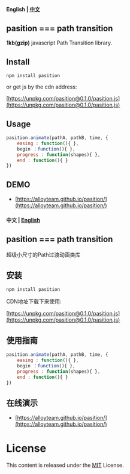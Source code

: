 ﻿#### English | [﻿中文](https://github.com/AlloyTeam/AlloyLever#中文--english)

## pasition === path transition
 
**1kb(gzip)**  javascript Path Transition library. 



## Install

```
npm install pasition
```

or get js by the cdn address:

[https://unpkg.com/pasition@0.1.0/pasition.js](https://unpkg.com/pasition@0.1.0/pasition.js)

## Usage

```js
pasition.animate(pathA, pathB, time, {
    easing : function(){ },
    begin ：function(){ },
    progress : function(shapes){ },
    end : function(){ }
})
```




## DEMO

* [https://alloyteam.github.io/pasition/](https://alloyteam.github.io/pasition/)

#### 中文 | [English](https://github.com/AlloyTeam/AlloyLever#english--中文)

## pasition === path transition 

超级小尺寸的Path过渡动画类库

## 安装

```
npm install pasition
```

CDN地址下载下来使用:

[https://unpkg.com/pasition@0.1.0/pasition.js](https://unpkg.com/pasition@0.1.0/pasition.js)

## 使用指南


```js
pasition.animate(pathA, pathB, time, {
    easing : function(){ },
    begin ：function(){ },
    progress : function(shapes){ },
    end : function(){ }
})
```

## 在线演示

* [https://alloyteam.github.io/pasition/](https://alloyteam.github.io/pasition/)


# License
This content is released under the [MIT](http://opensource.org/licenses/MIT) License.

